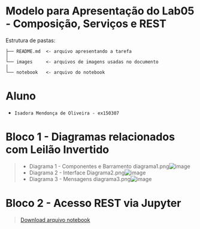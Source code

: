 # Modelo para Apresentação do Lab05 - Composição, Serviços e REST

Estrutura de pastas:

~~~
├── README.md  <- arquivo apresentando a tarefa
│
└── images     <- arquivos de imagens usadas no documento
│
└── notebook   <- arquivo do notebook
~~~

# Aluno
* `Isadora Mendonça de Oliveira - ex150307`

# Bloco 1 - Diagramas relacionados com Leilão Invertido

> * Diagrama 1 - Componentes e Barramento
> diagrama1.png![image](https://user-images.githubusercontent.com/50779822/132085408-f6f3dac9-aee1-47bc-a57e-572dc1ebe2ab.png)
> * Diagrama 2 - Interface
>Diagrama2.png![image](https://user-images.githubusercontent.com/50779822/132085436-6aa7968c-9fe5-4e78-a86b-b029be7c297e.png)
> * Diagrama 3 - Mensagens
>diagrama3.png![image](https://user-images.githubusercontent.com/50779822/132085444-60df3546-2109-456c-b7b2-78d23cb1ba60.png)
# Bloco 2 - Acesso REST via Jupyter

> [Download arquivo notebook](notebook/lab5-tarefas.ipynb)
